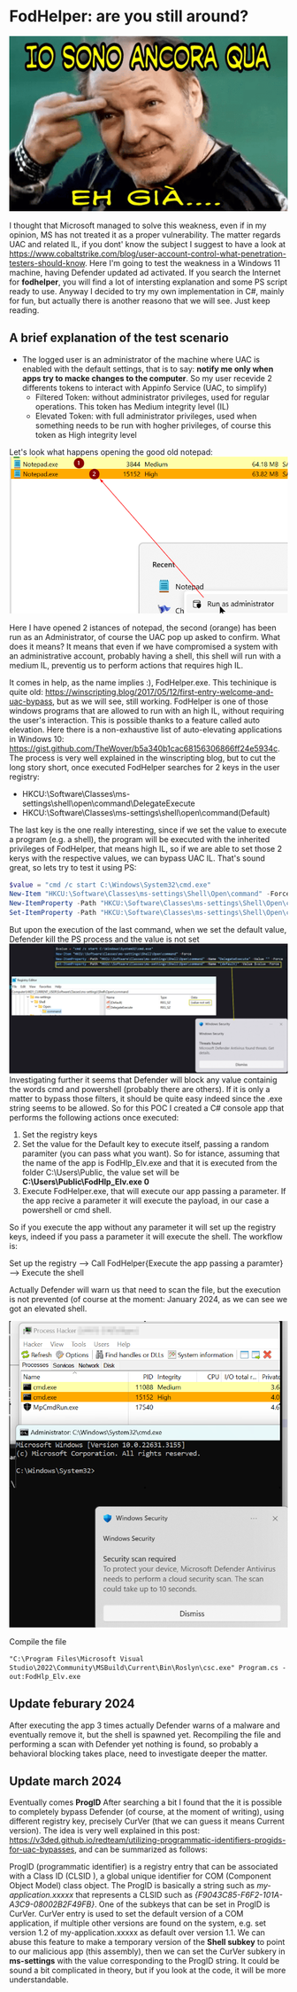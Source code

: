 # FodHelper: are you still around?

![Eh....già](ehgia.png)

I thought that Microsoft managed to solve this weakness, even if in my opinion, MS has not treated it as a proper vulnerability.
The matter regards UAC and related IL, if you dont' know the subject I suggest to have a look at https://www.cobaltstrike.com/blog/user-account-control-what-penetration-testers-should-know.
Here I'm going to test the weakness in a Windows 11 machine, having Defender updated ad activated. If you search the Internet for <b>fodhelper</b>, you will find a lot of intersting explanation and some PS script ready to use. Anyway I decided to try my own implementation in C#, mainly for fun, but actually there is another reasono that we will see. Just keep reading.

## A brief explanation of the test scenario
- The logged user is an administrator of the machine where UAC is enabled with the default settings, that is to say: <b>notify me only when apps try to macke changes to the computer</b>. So my user recevide 2 differents tokens to interact with Appinfo Service (UAC, to simplify)
    - Filtered Token: without administrator privileges, used for regular operations. This token has Medium integrity level (IL)
    - Elevated Token: with full administrator privileges, used when something needs to be run with hogher privileges, of course this token as High integrity level

Let's look what happens opening the good old notepad:
![Eh....già](npad.png)

Here I have opened 2 istances of notepad, the second (orange) has been run as an Administrator, of course the UAC pop up asked to confirm. What does it means? It means that even if we have compromised a system with an administrative account, probably having a shell, this shell will run with a medium IL, preventig us to perform actions that requires high IL.

It comes in help, as the name implies :), FodHelper.exe. This techinique is quite old: https://winscripting.blog/2017/05/12/first-entry-welcome-and-uac-bypass, but as we will see, still working.
FodHelper is one of those windows programs that are allowed to run with an high IL, without requiring the user's interaction. This is possible thanks to a feature called auto elevation. Here there is a non-exhaustive list of auto-elevating applications in Windows 10: https://gist.github.com/TheWover/b5a340b1cac68156306866ff24e5934c.
The process is very well explained in the winscripting blog, but to cut the long story short, once executed FodHelper searches for 2 keys in the user registry:
- HKCU:\Software\Classes\ms-settings\shell\open\command\DelegateExecute
- HKCU:\Software\Classes\ms-settings\shell\open\command\(Default)

The last key is the one really interesting, since if we set the value to execute a program (e.g. a shell), the program will be executed with the inherited privileges of FodHelper, that means high IL, so if we are able to set those 2 kerys with the respective values, we can bypass UAC IL.
That's sound great, so lets try to test it using PS:
```powershell
$value = "cmd /c start C:\Windows\System32\cmd.exe"
New-Item "HKCU:\Software\Classes\ms-settings\Shell\Open\command" -Force
New-ItemProperty -Path "HKCU:\Software\Classes\ms-settings\Shell\Open\command" -Name "DelegateExecute" -Value "" -Force
Set-ItemProperty -Path "HKCU:\Software\Classes\ms-settings\Shell\Open\command" -Name "(default)" -Value $value -Force
```
But upon the execution of the last command, when we set the default value, Defender kill the PS process and the value is not set
![Eh....già](ps.png)
Investigating further it seems that Defender will block any value containig the words cmd and powershell (probably there are others). If it is only a matter to bypass those filters, 
it should be quite easy indeed since the .exe string seems to be allowed.
So for this POC I created a C# console app that performs the following actions once executed:
1. Set the registry keys
2. Set the value for the Default key to execute itself, passing a random paramiter (you can pass what you want). So for istance, assuming that the name of the app is FodHlp_Elv.exe and that it is executed from the folder C:\Users\Public, the value set will be <b>C:\Users\Public\FodHlp_Elv.exe 0</b>
3. Execute FodHelper.exe, that will execute our app passing a parameter. If the app recive a parameter it will execute the payload, in our case a powershell or cmd shell.

So if you execute the app without any parameter it will set up the registry keys, indeed if you pass a parameter it will execute the shell. The workflow is:

Set up the registry --> Call FodHelper{Execute the app passing a paramter} --> Execute the shell

Actually Defender will warn us that need to scan the file, but the execution is not prevented (of course at the moment: January 2024, as we can see we got an elevated shell.

![Eh....già](exp.png)


Compile the file

    "C:\Program Files\Microsoft Visual Studio\2022\Community\MSBuild\Current\Bin\Roslyn\csc.exe" Program.cs -out:FodHlp_Elv.exe

## Update feburary 2024
After executing the app 3 times actually Defender warns of a malware and eventually remove it, but the shell is spawned yet. Recompiling the file and performing a scan with Defender yet nothing is found, so probably
a behavioral blocking takes place, need to investigate deeper the matter.

## Update march 2024
Eventually comes <b>ProgID</b>
After searching a bit I found that the it is possible to completely bypass Defender (of course, at the moment of writing), using different registry key, precisely CurVer (that we can guess it means Current version). The idea is very well
explained in this post: https://v3ded.github.io/redteam/utilizing-programmatic-identifiers-progids-for-uac-bypasses, and can be summarized as follows:

ProgID (programmatic identifier) is a registry entry that can be associated with a Class ID (CLSID ), a global unique identifier for COM (Component Object Model) class object. The ProgID is basically a string such as <i>my-application.xxxxx</i> that represents a CLSID such as <i>{F9043C85-F6F2-101A-A3C9-08002B2F49FB}</i>.
One of the subkeys that can be set in ProgID is CurVer. CurVer entry is used to set the default version of a COM application, if multiple other versions are found on the system, e.g. set version 1.2 of my-application.xxxxx as default over version 1.1.
We can abuse this feature to make a temporary version of the <b>Shell subkey</b> to point to our malicious app (this assembly), then we can set the CurVer subkery in <b>ms-settings</b> with the value corresponding to the ProgID string. It could be sound a bit complicated in theory, but if you look at the code, it will be more understandable.

